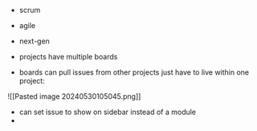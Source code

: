 - scrum
- agile
- next-gen


- projects have multiple boards
- boards can pull issues from other projects just have to live within one project:

![[Pasted image 20240530105045.png]]

- can set issue to show on sidebar instead of a module
- 